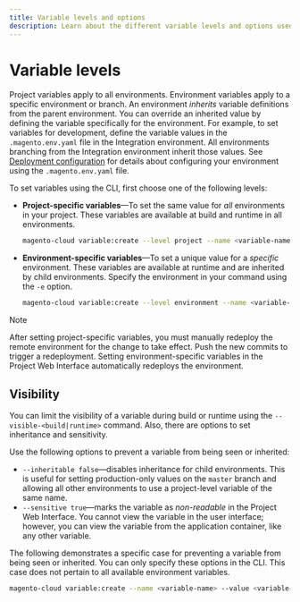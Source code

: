 ```yaml
---
title: Variable levels and options
description: Learn about the different variable levels and options used in customizing your Adobe Commerce on cloud infrastructure project runtime environment.
---
```


# Variable levels

Project variables apply to all environments. Environment variables apply to a specific environment or branch. An environment _inherits_ variable definitions from the parent environment. You can override an inherited value by defining the variable specifically for the environment. For example, to set variables for development, define the variable values in the `.magento.env.yaml` file in the Integration environment. All environments branching from the Integration environment inherit those values. See [Deployment configuration](configure-env-yaml.md) for details about configuring your environment using the `.magento.env.yaml` file.

To set variables using the CLI, first choose one of the following levels:

- **Project-specific variables**—To set the same value for _all_ environments in your project. These variables are available at build and runtime in all environments.

    ```bash
    magento-cloud variable:create --level project --name <variable-name> --value <variable-value>
    ```

- **Environment-specific variables**—To set a unique value for a _specific_ environment. These variables are available at runtime and are inherited by child environments. Specify the environment in your command using the `-e` option.

    ```bash
    magento-cloud variable:create --level environment --name <variable-name> --value <variable-value>
    ```

>[!NOTE]
>
>After setting project-specific variables, you must manually redeploy the remote environment for the change to take effect. Push the new commits to trigger a redeployment. Setting environment-specific variables in the Project Web Interface automatically redeploys the environment.

## Visibility

You can limit the visibility of a variable during build or runtime using the `--visible-<build|runtime>` command. Also, there are options to set inheritance and sensitivity.

Use the following options to prevent a variable from being seen or inherited:

- `--inheritable false`—disables inheritance for child environments. This is useful for setting production-only values on the `master` branch and allowing all other environments to use a project-level variable of the same name.
- `--sensitive true`—marks the variable as _non-readable_ in the Project Web Interface. You cannot view the variable in the user interface; however, you can view the variable from the application container, like any other variable.

The following demonstrates a specific case for preventing a variable from being seen or inherited. You can only specify these options in the CLI. This case does not pertain to all available environment variables. 

```bash
magento-cloud variable:create --name <variable-name> --value <variable-value> --inheritable false --sensitive true
```

